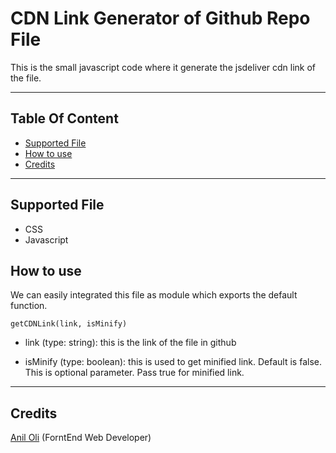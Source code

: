 # CDN Link Generator of Github Repo File

This is the small javascript code where it generate the jsdeliver cdn link of the file.

---

## Table Of Content

  - [Supported File](#supported-file)
  - [How to use](#how-to-use)
  - [Credits](#credits)

---

## Supported File

- CSS
- Javascript

## How to use

We can easily integrated this file as module which exports the default function.

` getCDNLink(link, isMinify)  `

- link (type: string): 
  this is the link of the file in github

- isMinify (type: boolean): this is used to get minified link. Default is false. This is optional parameter. Pass true for minified link.

---

## Credits

[Anil Oli](https://github.com/anilioli42) (ForntEnd Web Developer)
